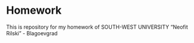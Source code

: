 # Homework
This is repository for my homework of SOUTH-WEST UNIVERSITY “Neofit Rilski” - Blagoevgrad 
